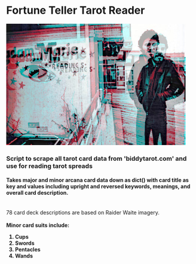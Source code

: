 <h1>Fortune Teller Tarot Reader</h1>

![alt text](madam_marie_image_bruce.jpg)

<h3>Script to scrape all tarot card data from 'biddytarot.com' and use for reading tarot spreads</h3>

<h4>Takes major and minor arcana card data down as dict() with card title as key and values including upright and reversed keywords, meanings, and overall card description.</h4>
<br>
78 card deck descriptions are based on Raider Waite imagery.<br><br>
<b>Minor card suits include: 

1. Cups
2. Swords
3. Pentacles
4. Wands
</b>

